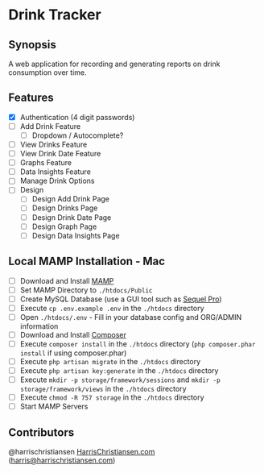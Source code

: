 # Drink Tracker

## Synopsis

A web application for recording and generating reports on drink consumption over time.

## Features

- [X] Authentication (4 digit passwords)
- [ ] Add Drink Feature
	- [ ] Dropdown / Autocomplete?
- [ ] View Drinks Feature
- [ ] View Drink Date Feature
- [ ] Graphs Feature
- [ ] Data Insights Feature
- [ ] Manage Drink Options
- [ ] Design
	- [ ] Design Add Drink Page
	- [ ] Design Drinks Page
	- [ ] Design Drink Date Page
	- [ ] Design Graph Page
	- [ ] Design Data Insights Page
	
## Local MAMP Installation - Mac

- [ ] Download and Install [MAMP](https://www.mamp.info/en/)  
- [ ] Set MAMP Directory to `./htdocs/Public`  
- [ ] Create MySQL Database (use a GUI tool such as [Sequel Pro](http://www.sequelpro.com))  
- [ ] Execute `cp .env.example .env` in the `./htdocs` directory  
- [ ] Open `./htdocs/.env` - Fill in your database config and ORG/ADMIN information
- [ ] Download and Install [Composer](https://getcomposer.org/)  
- [ ] Execute `composer install` in the `./htdocs` directory (`php composer.phar install` if using composer.phar)  
- [ ] Execute `php artisan migrate` in the `./htdocs` directory  
- [ ] Execute `php artisan key:generate` in the `./htdocs` directory  
- [ ] Execute `mkdir -p storage/framework/sessions` and `mkdir -p storage/framework/views` in the `./htdocs` directory  
- [ ] Execute `chmod -R 757 storage` in the `./htdocs` directory  
- [ ] Start MAMP Servers

## Contributors

@harrischristiansen [HarrisChristiansen.com](http://www.harrischristiansen.com) (harris@harrischristiansen.com)  